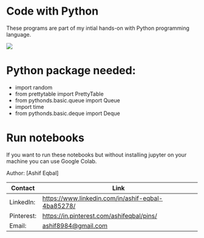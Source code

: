 # Code with Python

These programs are part of my intial hands-on with Python programming language.

![](https://github.com/ashif8984/PythonScript/blob/master/images/b4a363bf5a9f957ce2e5ade082579cf2.jpg?raw=true)

# Python package needed:

* import random
* from prettytable import PrettyTable
* from pythonds.basic.queue import Queue
* import time
* from pythonds.basic.deque import Deque

# Run notebooks
If you want to run these notebooks but without installing jupyter on your machine you can use Google Colab. 

Author:    [Ashif Eqbal]

Contact | Link
------------- | -------------
LinkedIn:  |https://www.linkedin.com/in/ashif-eqbal-4ba85278/
Pinterest:  | https://in.pinterest.com/ashifeqbal/pins/
Email:  | ashif8984@gmail.com
